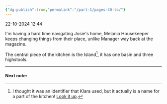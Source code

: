 ```yaml
---
{"dg-publish":true,"permalink":"/part-1/pages-40-to/"}
---
```


22-10-2024 12:44

I'm having a hard time navigating Josie's home, Melania Housekeeper keeps changing things from their place, unlike Manager way back at the magazine.

The central piece of the kitchen is the Island[^1], it has one basin and three highstools.

[^1]: I thought it was an identifier that Klara used, but it actually is a name for a part of the kitchen! [Look it up](https://es.slideshare.net/slideshow/kitchen-diagram-33844731/33844731).
___
#### Next note:





